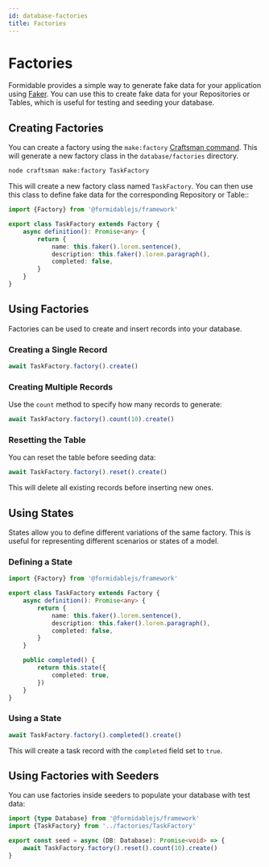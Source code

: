 ```yaml
---
id: database-factories
title: Factories
---
```


# Factories

Formidable provides a simple way to generate fake data for your application using [Faker](https://fakerjs.dev/). You can use this to create fake data for your Repositories or Tables, which is useful for testing and seeding your database.

## Creating Factories

You can create a factory using the `make:factory` [Craftsman command](/docs/craftsman). This will generate a new factory class in the `database/factories` directory.

```bash
node craftsman make:factory TaskFactory
```

This will create a new factory class named `TaskFactory`. You can then use this class to define fake data for the corresponding Repository or Table::

```ts showLineNumbers
import {Factory} from '@formidablejs/framework'

export class TaskFactory extends Factory {
	async definition(): Promise<any> {
		return {
			name: this.faker().lorem.sentence(),
			description: this.faker().lorem.paragraph(),
			completed: false,
		}
	}
}
```

## Using Factories

Factories can be used to create and insert records into your database.

### Creating a Single Record

```ts showLineNumbers
await TaskFactory.factory().create()
```

### Creating Multiple Records

Use the `count` method to specify how many records to generate:

```ts showLineNumbers
await TaskFactory.factory().count(10).create()
```

### Resetting the Table

You can reset the table before seeding data:

```ts showLineNumbers
await TaskFactory.factory().reset().create()
```

This will delete all existing records before inserting new ones.

## Using States

States allow you to define different variations of the same factory. This is useful for representing different scenarios or states of a model.

### Defining a State

```ts title="database/factories/TaskFactory.ts" showLineNumbers
import {Factory} from '@formidablejs/framework'

export class TaskFactory extends Factory {
	async definition(): Promise<any> {
		return {
			name: this.faker().lorem.sentence(),
			description: this.faker().lorem.paragraph(),
			completed: false,
		}
	}

	public completed() {
		return this.state({
			completed: true,
		})
	}
}
```

### Using a State

```ts showLineNumbers
await TaskFactory.factory().completed().create()
```

This will create a task record with the `completed` field set to `true`.

## Using Factories with Seeders

You can use factories inside seeders to populate your database with test data:

```ts title="database/seeders/DatabaseSeeder.ts" showLineNumbers
import {type Database} from '@formidablejs/framework'
import {TaskFactory} from '../factories/TaskFactory'

export const seed = async (DB: Database): Promise<void> => {
	await TaskFactory.factory().reset().count(10).create()
}
```
